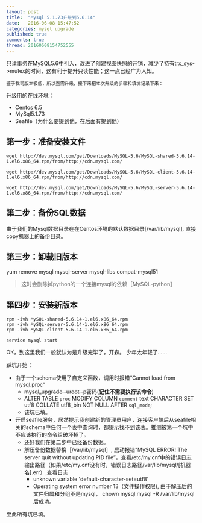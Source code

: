 ```yaml
---
layout: post
title:  "Mysql 5.1.73升级到5.6.14"
date:   2016-06-08 15:47:52
categories: mysql upgrade
published: true
comments: true
thread: 20160608154752555
---
```


只读事务在MySQL5.6中引入，改进了创建视图快照的开销，减少了持有trx_sys->mutex的时间，这有利于提升只读性能；这一点已经广为人知。

    鉴于我司版本极低，所以亟需升级，接下来把本次升级的步骤和填坑记录下来：

升级用的在线环境：
- Centos 6.5
- MySql5.1.73
- Seafile（为什么要提到他，在后面有提到他）

## 第一步：准备安装文件
```shell
wget http://dev.mysql.com/get/Downloads/MySQL-5.6/MySQL-shared-5.6.14-1.el6.x86_64.rpm/from/http://cdn.mysql.com/

wget http://dev.mysql.com/get/Downloads/MySQL-5.6/MySQL-client-5.6.14-1.el6.x86_64.rpm/from/http://cdn.mysql.com/

wget http://dev.mysql.com/get/Downloads/MySQL-5.6/MySQL-server-5.6.14-1.el6.x86_64.rpm/from/http://cdn.mysql.com/
```

## 第二步：备份SQL数据
由于我们的Mysql数据目录在在Centos环境的默认数据目录[/var/lib/mysql], 直接copy机器上的备份目录。

## 第三步：卸载旧版本
yum remove mysql mysql-server mysql-libs compat-mysql51
> 这时会删除掉python的一个连接mysql的依赖［MySQL-python］

## 第四步：安装新版本
```shell
rpm -ivh MySQL-shared-5.6.14-1.el6.x86_64.rpm
rpm -ivh MySQL-server-5.6.14-1.el6.x86_64.rpm
rpm -ivh MySQL-client-5.6.14-1.el6.x86_64.rpm

service mysql start
```
OK，到这里我们一般就认为是升级完毕了，开森。
少年太年轻了……

踩坑开始：
- 由于一个schema使用了自定义函数，调用时报错“Cannot load from mysql.proc”
    - ~~mysql_upgrade -uroot -p密码~~(**记住不需要执行该命令**)
    -  ALTER TABLE `proc` MODIFY COLUMN `comment`  text CHARACTER SET utf8 COLLATE utf8_bin NOT NULL AFTER `sql_mode`;
    - 该坑已填。
- 开启seafile服务，居然提示我创建新的管理员用户，连接客户端后从seafile相关的schema中任何一个表中查询时，都提示找不到该表。推测被第一个坑中不应该执行的命令给破坏掉了。
    - 还好我们在第二步中已经备份数据。
    - 解压备份数据替换［/var/lib/mysql］, 启动报错“MySQL ERROR! The server quit without updating PID file”，查看/etc/my.cnf中的错误日志输出路径（如果/etc/my.cnf没有时，错误日志路径/var/lib/mysql/[机器名].err）,查看日志
        - unknown variable 'default-character-set=utf8'
        - Operating system error number 13（文件操作权限), 由于解压后的文件归属和分组不是mysql， chown mysql:mysql -R /var/lib/mysql后成功。

至此所有坑已填。
